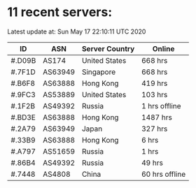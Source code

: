 # 11 recent servers:

Latest update at: Sun May 17 22:10:11 UTC 2020

| ID | ASN | Server Country | Online |
| -- | --- | -------------- | ------ |
| #.D09B | AS174 | United States | 668 hrs |
| #.7F1D | AS63949 | Singapore | 668 hrs |
| #.B6F8 | AS63888 | Hong Kong | 419 hrs |
| #.9FC3 | AS53889 | United States | 103 hrs |
| #.1F2B | AS49392 | Russia | 1 hrs offline |
| #.BD3E | AS63888 | Hong Kong | 1487 hrs |
| #.2A79 | AS63949 | Japan | 327 hrs |
| #.33B9 | AS63888 | Hong Kong | 6 hrs |
| #.A797 | AS51659 | Russia | 1 hrs |
| #.86B4 | AS49392 | Russia | 49 hrs |
| #.7448 | AS4808 | China | 60 hrs offline |

